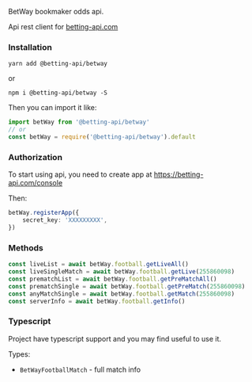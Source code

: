 BetWay bookmaker odds api. 

Api rest client for [betting-api.com](https://betting-api.com)


### Installation

`yarn add @betting-api/betway`

or

`npm i @betting-api/betway -S`


Then you can import it like:

```typescript
import betWay from '@betting-api/betway'
// or
const betWay = require('@betting-api/betway').default
```


### Authorization

To start using api, you need to create app at 
https://betting-api.com/console

Then:

```typescript
betWay.registerApp({
    secret_key: 'XXXXXXXXX',
})
```


### Methods

```typescript
const liveList = await betWay.football.getLiveAll()
const liveSingleMatch = await betWay.football.getLive(255860098)
const prematchList = await betWay.football.getPreMatchAll()
const prematchSingle = await betWay.football.getPreMatch(255860098)
const anyMatchSingle = await betWay.football.getMatch(255860098)
const serverInfo = await betWay.football.getInfo()
```



### Typescript

Project have typescript support and you may find useful to use it.

Types:
- `BetWayFootballMatch` - full match info
